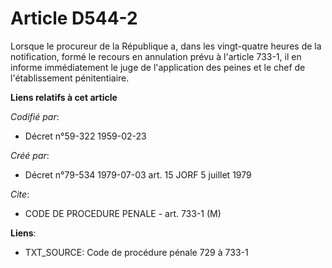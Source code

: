 # Article D544-2

Lorsque le procureur de la République a, dans les vingt-quatre heures de la notification, formé le recours en annulation
prévu à l'article 733-1, il en informe immédiatement le juge de l'application des peines et le chef de l'établissement
pénitentiaire.

**Liens relatifs à cet article**

_Codifié par_:

  - Décret n°59-322 1959-02-23

_Créé par_:

  - Décret n°79-534 1979-07-03 art. 15 JORF 5 juillet 1979

_Cite_:

  - CODE DE PROCEDURE PENALE - art. 733-1 (M)

**Liens**:

  - TXT_SOURCE: Code de procédure pénale 729 à 733-1
